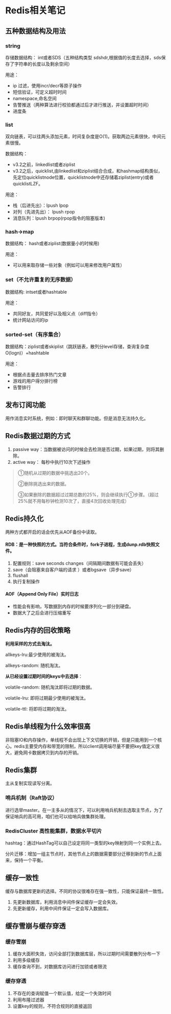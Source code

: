 # Redis相关笔记

## 五种数据结构及用法
### string
存储数据结构： int或者SDS（五种结构类型 sdshdr,根据值的长度去选择，sds保存了字符串的长度以及剩余空间）

用途：

- ip 过滤，使用incr/decr等原子操作 
- 短信验证，可定义超时时间
- namespace,命名空间
- 告警推送（两种算法进行校验都通过后才进行推送，并设置超时时间）
- 进度条
### list

双向链表，可以往两头添加元素，时间复杂度是O(1)。获取两边元素很快，中间元素很慢。

数据结构： 

- v3.2之前，linkedlist或者ziplist
- v3.2之后，quicklist,由linkedlist和ziplist结合合成，和hashmap结构类似，先定位quicklistnode位置，quicklistnode中还存储着ziplist(entry)或者quicklistLZF。

用途：

- 栈（后进先出）：lpush lpop
- 对列（先进先出）： lpush rpop
- 消息队列：lpush brpop(rpop指令的阻塞版本) 
### hash->map

数据结构： hash或者ziplist(数据量小的时候用)

用途：

- 可以用来取存储一些对象（例如可以用来修改用户属性）
### set（不允许重复的无序数据）

数据结构: intset或者hashtable

用途：

- 共同好友，共同爱好以及相义点（diff指令）
- 统计网站访问的ip

### sorted-set（有序集合）

数据结构：ziplist或者skiplist（跳跃链表，散列分level存储，查询复杂度O(logn)）+hashtable

用途：

- 根据点击量去排序热门文章
- 游戏的用户得分排行榜
- 告警排行

## 发布订阅功能
用作消息实时系统，例如：即时聊天和群聊功能。但是消息无法持久化。

## Redis数据过期的方式
1. passive way：当数据被访问的时候会去检测是否过期，如果过期，则将其删除。
2. active way： 每秒中执行10次下述操作

> ①随机从过期的数据中挑选出20个。
> 
> ②删除挑选出来的数据。
> 
> ③如果删除的数据超过过期总数的25%，则会继续执行①步骤。（超过25%就不用每秒钟检测10次了，直接4次回收处理完成）

## Redis持久化
两种方式都开启的话会优先从AOF备份中读取。

#### RDB：是一种快照的方式。当符合条件时，fork子进程，生成dunp.rdb快照文件。
1. 配置规则：save seconds changes（间隔期间数据有可能会丢失）
2. save（会阻塞来自客户端的请求 ）或者bgsave（异步save）
3. flushall 
4. 执行复制操作

#### AOF（Append Only File）实时日志
- 性能会有影响，写数据到内存的时候要序列化一部分到硬盘。	
- 数据大了之后会进行压缩重写

## Redis内存的回收策略
**利用采样的方式去淘汰。**

allkeys-lru:最少使用的被淘汰。

allkeys-random: 随机淘汰。

**从已经设置过期时间的keys中去选择**：

volatile-random: 随机淘汰即将过期的数据。

volatile-lru: 即将过期最少使用的被淘汰。

volatile-ttl: 将即将过期的淘汰。



## Redis单线程为什么效率很高
非阻塞IO和内存操作，单线程不会出现上下文切换的开销，但是只能用到一个核心。redis主要受内存和带宽的限制，所以client调用端尽量不要把key值定义很大，避免网卡数据拷贝到内存的开销。

## Redis集群
主从复制实现读写分离。

### 哨兵机制（Raft协议）
进行选举master。在一主多从的情况下，可以利用哨兵机制去选取主节点，为了保证哨兵的高可用，咱们也可以给哨兵做集群处理。
### RedisCluster 高性能集群，数据水平切片
hashtag：通过HashTag可以自己设定将同一类型的key映射到同一个实例上去。

分片迁移：增加一组主节点时，其他节点上的数据需要部分迁移到新的节点上面来，保持一个平衡。

## 缓存一致性
缓存与数据库更新的选择。不同的协议很难存在强一致性，只能保证最终一致性。

1. 先更新数据库，利用消息中间件保证缓存一定会失效。
2. 先更新缓存，利用中间件保证一定会写入数据库。

## 缓存雪崩与缓存穿透

### 缓存雪崩
1. 缓存大面积失效，访问全部打到数据库层，所以过期时间需要散列分布一下
2. 利用多级缓存
3. 缓存查询不到，对数据库访问进行加锁或者限流
 

### 缓存穿透

1. 不存在的查询赋值一个默认值，给定一个失效时间
2. 利用布隆过滤器
3. 设置key的规则，不符合规则的直接返回